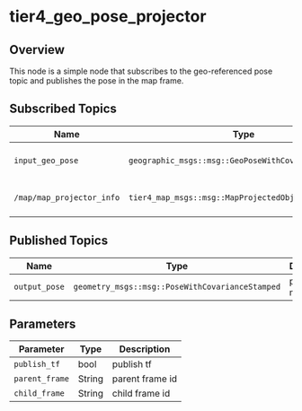 # tier4_geo_pose_projector

## Overview

This node is a simple node that subscribes to the geo-referenced pose topic and publishes the pose in the map frame.

## Subscribed Topics

| Name                      | Type                                                 | Description         |
| ------------------------- | ---------------------------------------------------- | ------------------- |
| `input_geo_pose`          | `geographic_msgs::msg::GeoPoseWithCovarianceStamped` | geo-referenced pose |
| `/map/map_projector_info` | `tier4_map_msgs::msg::MapProjectedObjectInfo`        | map projector info  |

## Published Topics

| Name          | Type                                            | Description       |
| ------------- | ----------------------------------------------- | ----------------- |
| `output_pose` | `geometry_msgs::msg::PoseWithCovarianceStamped` | pose in map frame |

## Parameters

| Parameter      | Type   | Description     |
| -------------- | ------ | --------------- |
| `publish_tf`   | bool   | publish tf      |
| `parent_frame` | String | parent frame id |
| `child_frame`  | String | child frame id  |
